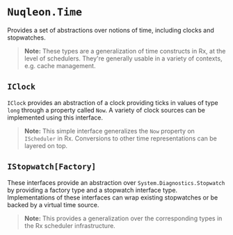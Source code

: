 # `Nuqleon.Time`

Provides a set of abstractions over notions of time, including clocks and stopwatches.

> **Note:** These types are a generalization of time constructs in Rx, at the level of schedulers. They're generally usable in a variety of contexts, e.g. cache management.

## `IClock`

`IClock` provides an abstraction of a clock providing ticks in values of type `long` through a property called `Now`. A variety of clock sources can be implemented using this interface.

> **Note:** This simple interface generalizes the `Now` property on `IScheduler` in Rx. Conversions to other time representations can be layered on top.

## `IStopwatch[Factory]`

These interfaces provide an abstraction over `System.Diagnostics.Stopwatch` by providing a factory type and a stopwatch interface type. Implementations of these interfaces can wrap existing stopwatches or be backed by a virtual time source.

> **Note:** This provides a generalization over the corresponding types in the Rx scheduler infrastructure.
